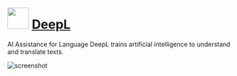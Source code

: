 ﻿# <img src="https://cdn.jsdelivr.net/gh/chtof/chocolatey-packages/manual/deepl/deepl.png" width="48" height="48"/> [DeepL](https://chocolatey.org/packages/deepl)

AI Assistance for Language
DeepL trains artificial intelligence to understand and translate texts.

![screenshot](https://cdn.jsdelivr.net/gh/chtof/chocolatey-packages/manual/deepl/screenshot.png)